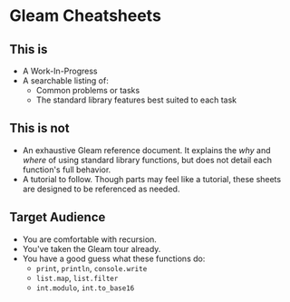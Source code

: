 # Gleam Cheatsheets

## This is
- A Work-In-Progress
- A searchable listing of:
  - Common problems or tasks
  - The standard library features best suited to each task

## This is not
- An exhaustive Gleam reference document. It explains the *why* and *where* of using standard library functions, but does not detail each function's full behavior.
- A tutorial to follow. Though parts may feel like a tutorial, these sheets are designed to be referenced as needed.

## Target Audience
- You are comfortable with recursion.
- You've taken the Gleam tour already.
- You have a good guess what these functions do:
  - `print`, `println`, `console.write`
  - `list.map`, `list.filter`
  - `int.modulo`, `int.to_base16`
